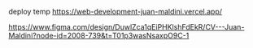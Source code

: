 deploy temp
https://web-development-juan-maldini.vercel.app/

https://www.figma.com/design/DuwlZca1qEiPHKlshFdEkR/CV---Juan-Maldini?node-id=2008-739&t=T01p3wasNsaxpO9C-1
